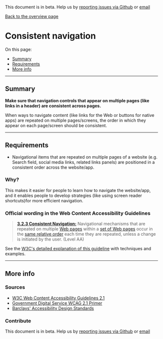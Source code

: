This document is in beta. Help us by [reporting issues via Github](https://github.com/theappbusiness/accessibility-guidelines) or [email](mailto:jeanfrancois@theappbusiness.com)

[Back to the overview page](./../index.html)

# Consistent navigation

On this page:
* [Summary](#summary)
* [Requirements](#requirements)
* [More info](#more-info)

---

## Summary

**Make sure that navigation controls that appear on multiple pages (like links in a header) are consistent across pages.**

When ways to navigate content (like links for the Web or buttons for native apps) are repeated on multiple pages/screens, the order in which they appear on each page/screen should be consistent.

---

## Requirements

* Navigational items that are repeated on multiple pages of a website (e.g. Search field, social media links, related links panels) are positioned in a consistent order across the website/app.

### Why?

This makes it easier for people to learn how to navigate the website/app, and it enables people to develop strategies (like using screen reader shortcuts)for more efficient navigation.

### Official wording in the Web Content Accessibility Guidelines

> [**3.2.3 Consistent Navigation:**](https://www.w3.org/TR/UNDERSTANDING-WCAG20/consistent-behavior-consistent-locations.html) Navigational mechanisms that are repeated on multiple [Web pages](https://www.w3.org/TR/UNDERSTANDING-WCAG20/consistent-behavior-consistent-locations.html#webpagedef) within a [set of Web pages](https://www.w3.org/TR/UNDERSTANDING-WCAG20/consistent-behavior-consistent-locations.html#set-of-web-pagesdef) occur in the [same relative order](https://www.w3.org/TR/UNDERSTANDING-WCAG20/consistent-behavior-consistent-locations.html#samerelorderdef) each time they are repeated, unless a change is initiated by the user. (Level AA)

See the [W3C's detailed explanation of this guideline](https://www.w3.org/TR/UNDERSTANDING-WCAG20/consistent-behavior-consistent-locations.html) with techniques and examples.

---

## More info

### Sources

* [W3C Web Content Accessibility Guidelines 2.1](https://www.w3.org/TR/WCAG21/)
* [Government Digital Service WCAG 2.1 Primer](https://alphagov.github.io/wcag-primer/)
* [Barclays' Accessibility Design Standards](https://home.barclays/who-we-are/our-suppliers/our-requirements-of-external-suppliers/)

### Contribute

This document is in beta. Help us by [reporting issues via Github](https://github.com/theappbusiness/accessibility-guidelines) or [email](mailto:jeanfrancois@theappbusiness.com)